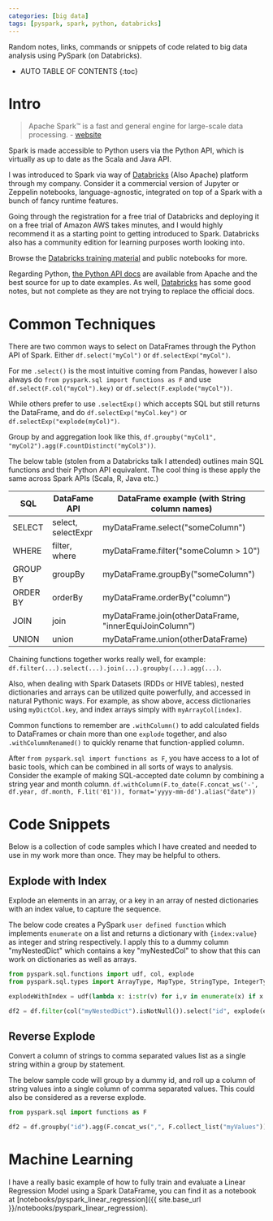 ```yaml
---
categories: [big data]
tags: [pyspark, spark, python, databricks]
---
```


Random notes, links, commands or snippets of code related to big data analysis using PySpark (on Databricks).

<!-- excerpt separator -->

* AUTO TABLE OF CONTENTS
{:toc}

# Intro

> Apache Spark™ is a fast and general engine for large-scale data processing. - [website](http://spark.apache.org/)

Spark is made accessible to Python users via the Python API, which is virtually as up to date as the Scala and Java API.  

I was introduced to Spark via way of [Databricks](https://databricks.com) (Also Apache) platform through my company. Consider it a commercial version of Jupyter or Zeppelin notebooks, language-agnostic, integrated on top of a Spark with a bunch of fancy runtime features.  

Going through the registration for a free trial of Databricks and deploying it on a free trial of Amazon AWS takes minutes, and I would highly recommend it as a starting point to getting introduced to Spark. Databricks also has a community edition for learning purposes worth looking into.  

Browse the [Databricks training material](https://docs.databricks.com/spark/latest/training/index.html) and public notebooks for more.  

Regarding Python, [the Python API docs](https://spark.apache.org/docs/latest/api/python/index.html) are available from Apache and the best source for up to date examples. As well, [Databricks](https://docs.databricks.com/) has some good notes, but not complete as they are not trying to replace the official docs.  

# Common Techniques

There are two common ways to select on DataFrames through the Python API of Spark. Either `df.select("myCol")` or `df.selectExp("myCol")`.  

For me `.select()` is the most intuitive coming from Pandas, however I also always do `from pyspark.sql import functions as F` and use `df.select(F.col("myCol").key)` or `df.select(F.explode("myCol"))`.  

While others prefer to use `.selectExp()` which accepts SQL but still returns the DataFrame, and do `df.selectExp("myCol.key")` or `df.selectExp("explode(myCol)")`.  

Group by and aggregation look like this, `df.groupby("myCol1", "myCol2").agg(F.countDistinct("myCol3"))`.

The below table (stolen from a Databricks talk I attended) outlines main SQL functions and their Python API equivalent. The cool thing is these apply the same across Spark APIs (Scala, R, Java etc.)

|SQL|DataFame API|DataFrame example (with String column names)|
|---|---|---|
|SELECT|select, selectExpr|myDataFrame.select("someColumn")|
|WHERE|filter, where|myDataFrame.filter("someColumn > 10")|
|GROUP BY|groupBy|myDataFrame.groupBy("someColumn")|
|ORDER BY|orderBy|myDataFrame.orderBy("column")|
|JOIN|join|myDataFrame.join(otherDataFrame, "innerEquiJoinColumn")|
|UNION|union|myDataFrame.union(otherDataFrame)|

Chaining functions together works really well, for example: `df.filter(...).select(...).join(...).groupby(...).agg(...)`.  

Also, when dealing with Spark Datasets (RDDs or HIVE tables), nested dictionaries and arrays can be utilized quite powerfully, and accessed in natural Pythonic ways. For example, as show above, access dictionaries using `myDictCol.key`, and index arrays simply with `myArrayCol[index]`.  

Common functions to remember are `.withColumn()` to add calculated fields to DataFrames or chain more than one `explode` together, and also `.withColumnRenamed()` to quickly rename that function-applied column.  

After `from pyspark.sql import functions as F`, you have access to a lot of basic tools, which can be combined in all sorts of ways to analysis. Consider the example of making SQL-accepted date column by combining a string year and month column. `df.withColumn(F.to_date(F.concat_ws('-', df.year, df.month, F.lit('01')), format='yyyy-mm-dd').alias("date"))`  

# Code Snippets

Below is a collection of code samples which I have created and needed to use in my work more than once. They may be helpful to others.  

## Explode with Index

Explode an elements in an array, or a key in an array of nested dictionaries with an index value, to capture the sequence.  

The below code creates a PySpark `user defined function` which implements `enumerate` on a list and returns a dictionary with `{index:value}` as integer and string respectively. I apply this to a dummy column "myNestedDict" which contains a key "myNestedCol" to show that this can work on dictionaries as well as arrays.  

```python
from pyspark.sql.functions import udf, col, explode
from pyspark.sql.types import ArrayType, MapType, StringType, IntegerType

explodeWithIndex = udf(lambda x: i:str(v) for i,v in enumerate(x) if x is not None, MapType(IntegerType(),StringType()))

df2 = df.filter(col("myNestedDict").isNotNull()).select("id", explode(explodeWithIndex("myNestedDict").myNestedCol))
```

## Reverse Explode

Convert a column of strings to comma separated values list as a single string within a group by statement.  

The below sample code will group by a dummy id, and roll up a column of string values into a single column of comma separated values. This could also be considered as a reverse explode.  

```python
from pyspark.sql import functions as F

df2 = df.groupby("id").agg(F.concat_ws(",", F.collect_list("myValues"))).withColumnRenamed("concat_ws(,, collect_list(myValues))", "myCSV")
```

# Machine Learning

I have a really basic example of how to fully train and evaluate a Linear Regression Model using a Spark DataFrame, you can find it as a notebook at [notebooks/pyspark_linear_regression]({{ site.base_url }}/notebooks/pyspark_linear_regression).  
